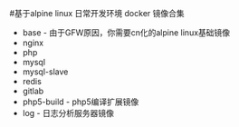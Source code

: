#基于alpine linux 日常开发环境 docker 镜像合集
* base - 由于GFW原因，你需要cn化的alpine linux基础镜像
* nginx
* php
* mysql
* mysql-slave
* redis
* gitlab
* php5-build - php5编译扩展镜像
* log - 日志分析服务器镜像

